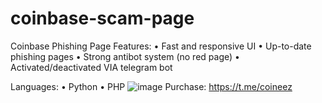 # coinbase-scam-page
Coinbase Phishing Page
Features:
• Fast and responsive UI
• Up-to-date phishing pages
• Strong antibot system (no red page)
• Activated/deactivated VIA telegram bot

Languages:
• Python
• PHP
![image](https://github.com/coineez/coinbase-scam-page/assets/171380107/2642e2da-6676-4692-a086-cd21a2c97d42)
Purchase: https://t.me/coineez
